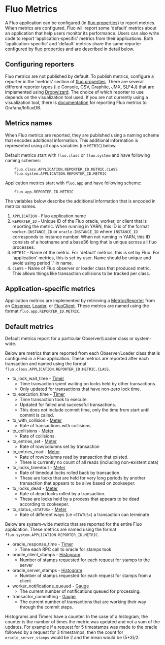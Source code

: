 <!--
Licensed to the Apache Software Foundation (ASF) under one or more
contributor license agreements.  See the NOTICE file distributed with
this work for additional information regarding copyright ownership.
The ASF licenses this file to You under the Apache License, Version 2.0
(the "License"); you may not use this file except in compliance with
the License.  You may obtain a copy of the License at

    http://www.apache.org/licenses/LICENSE-2.0

Unless required by applicable law or agreed to in writing, software
distributed under the License is distributed on an "AS IS" BASIS,
WITHOUT WARRANTIES OR CONDITIONS OF ANY KIND, either express or implied.
See the License for the specific language governing permissions and
limitations under the License.
-->

# Fluo Metrics

A Fluo application can be configured (in [fluo.properties]) to report metrics. When metrics are
configured, Fluo will report some 'default' metrics about an application that help users monitor its
performance. Users can also write code to report 'application-specific' metrics from their
applications. Both 'application-specific' and 'default' metrics share the same reporter configured
by [fluo.properties] and are described in detail below.

## Configuring reporters

Fluo metrics are not published by default. To publish metrics, configure a reporter in the 'metrics'
section of [fluo.properties]. There are several different reporter types (i.e Console, CSV,
Graphite, JMX, SLF4J) that are implemented using [Dropwizard]. The choice of which reporter to use
depends on the visualization tool used. If you are not currently using a visualization tool, there
is [documentation][grafana] for reporting Fluo metrics to Grafana/InfluxDB.

## Metrics names

When Fluo metrics are reported, they are published using a naming scheme that encodes additional
information. This additional information is represented using all caps variables (i.e `METRIC`)
below.

Default metrics start with `fluo.class` or `fluo.system` and have following naming schemes:

        fluo.class.APPLICATION.REPORTER_ID.METRIC.CLASS
        fluo.system.APPLICATION.REPORTER_ID.METRIC

Application metrics start with `fluo.app` and have following scheme:

        fluo.app.REPORTER_ID.METRIC

The variables below describe the additional information that is encoded in metrics names.

1. `APPLICATION` - Fluo application name
2. `REPORTER_ID` - Unique ID of the Fluo oracle, worker, or client that is reporting the metric.
    When running in YARN, this ID is of the format `worker-INSTANCE_ID` or `oracle-INSTANCE_ID`
    where `INSTANCE_ID` corresponds to instance number. When not running in YARN, this ID consists
    of a hostname and a base36 long that is unique across all fluo processes.
3. `METRIC` - Name of the metric. For 'default' metrics, this is set by Fluo. For 'application'
    metrics, this is set by user. Name should be unique and avoid using period '.' in name.
4. `CLASS` - Name of Fluo observer or loader class that produced metric. This allows things like
    transaction collisions to be tracked per class.

## Application-specific metrics

Application metrics are implemented by retrieving a [MetricsReporter] from an [Observer], [Loader],
or [FluoClient].  These metrics are named using the format `fluo.app.REPORTER_ID.METRIC`.

## Default metrics

Default metrics report for a particular Observer/Loader class or system-wide.

Below are metrics that are reported from each Observer/Loader class that is configured in a Fluo
application. These metrics are reported after each transaction and named using the format
`fluo.class.APPLICATION.REPORTER_ID.METRIC.CLASS`.

* tx_lock_wait_time - [Timer]
    - Time transaction spent waiting on locks held by other transactions.
    - Only updated for transactions that have non-zero lock time.
* tx_execution_time - [Timer]
    - Time transaction took to execute.
    - Updated for failed and successful transactions.
    - This does not include commit time, only the time from start until commit is called.
* tx_with_collision - [Meter]
    - Rate of transactions with collisions.
* tx_collisions - [Meter]
    - Rate of collisions.
* tx_entries_set - [Meter]
    - Rate of row/columns set by transaction
* tx_entries_read - [Meter]
    - Rate of row/columns read by transaction that existed.
    - There is currently no count of all reads (including non-existent data)
* tx_locks_timedout - [Meter]
    - Rate of timedout locks rolled back by transaction.
    - These are locks that are held for very long periods by another transaction that appears to be
      alive based on zookeeper.
* tx_locks_dead - [Meter]
    - Rate of dead locks rolled by a transaction.
    - These are locks held by a process that appears to be dead according to zookeeper.
* tx_status_`<STATUS>` - [Meter]
    - Rate of different ways (i.e `<STATUS>`) a transaction can terminate

Below are system-wide metrics that are reported for the entire Fluo application. These metrics are
named using the format `fluo.system.APPLICATION.REPORTER_ID.METRIC`.

* oracle_response_time - [Timer]
    - Time each RPC call to oracle for stamps took
* oracle_client_stamps - [Histogram]
    - Number of stamps requested for each request for stamps to the server
* oracle_server_stamps - [Histogram]
    - Number of stamps requested for each request for stamps from a client
* worker_notifications_queued - [Gauge]
    - The current number of notifications queued for processing.
* transactor_committing - [Gauge]
    - The current number of transactions that are working their way through the commit steps.

Histograms and Timers have a counter. In the case of a histogram, the counter is the number of times
the metric was updated and not a sum of the updates. For example if a request for 5 timestamps was
made to the oracle followed by a request for 3 timestamps, then the count for `oracle_server_stamps`
would be 2 and the mean would be (5+3)/2.

[fluo.properties]: ../modules/distribution/src/main/config/fluo.properties
[Dropwizard]: https://dropwizard.github.io/metrics/3.1.0/
[grafana]: grafana.md
[MetricsReporter]: ../modules/api/src/main/java/org/apache/fluo/api/metrics/MetricsReporter.java
[Observer]: ../modules/api/src/main/java/org/apache/fluo/api/observer/Observer.java
[Loader]: ../modules/api/src/main/java/org/apache/fluo/api/client/Loader.java
[FluoClient]: ../modules/api/src/main/java/org/apache/fluo/api/client/FluoClient.java
[Timer]: https://dropwizard.github.io/metrics/3.1.0/getting-started/#timers
[Counter]: https://dropwizard.github.io/metrics/3.1.0/getting-started/#counters
[Histogram]: https://dropwizard.github.io/metrics/3.1.0/getting-started/#histograms
[Gauge]: https://dropwizard.github.io/metrics/3.1.0/getting-started/#gauges
[Meter]: https://dropwizard.github.io/metrics/3.1.0/getting-started/#meters
